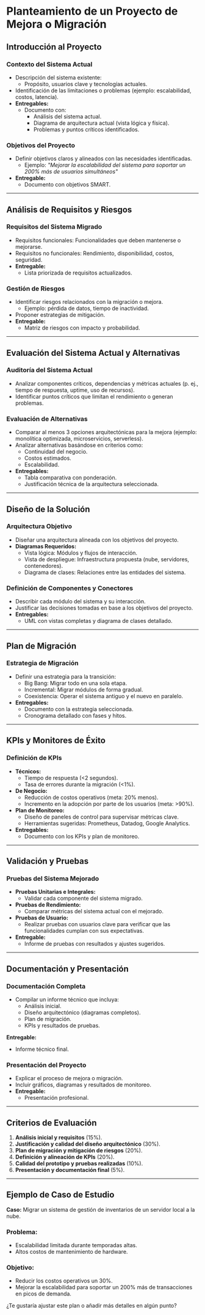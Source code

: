 # Planteamiento de un Proyecto de Mejora o Migración

## Introducción al Proyecto

### Contexto del Sistema Actual  
- Descripción del sistema existente:
  - Propósito, usuarios clave y tecnologías actuales.
- Identificación de las limitaciones o problemas (ejemplo: escalabilidad, costos, latencia).
- **Entregables:**
  - Documento con:
    - Análisis del sistema actual.
    - Diagrama de arquitectura actual (vista lógica y física).
    - Problemas y puntos críticos identificados.

### Objetivos del Proyecto
- Definir objetivos claros y alineados con las necesidades identificadas.
  - Ejemplo: *"Mejorar la escalabilidad del sistema para soportar un 200% más de usuarios simultáneos"*
- **Entregable:**
  - Documento con objetivos SMART.

---

## Análisis de Requisitos y Riesgos

### Requisitos del Sistema Migrado  
- Requisitos funcionales: Funcionalidades que deben mantenerse o mejorarse.
- Requisitos no funcionales: Rendimiento, disponibilidad, costos, seguridad.
- **Entregable:**
  - Lista priorizada de requisitos actualizados.

### Gestión de Riesgos
- Identificar riesgos relacionados con la migración o mejora.
  - Ejemplo: pérdida de datos, tiempo de inactividad.
- Proponer estrategias de mitigación.
- **Entregable:**
  - Matriz de riesgos con impacto y probabilidad.

---

## Evaluación del Sistema Actual y Alternativas

### Auditoría del Sistema Actual  
- Analizar componentes críticos, dependencias y métricas actuales (p. ej., tiempo de respuesta, uptime, uso de recursos).
- Identificar puntos críticos que limitan el rendimiento o generan problemas.

### Evaluación de Alternativas  
- Comparar al menos 3 opciones arquitectónicas para la mejora (ejemplo: monolítica optimizada, microservicios, serverless).
- Analizar alternativas basándose en criterios como:
  - Continuidad del negocio.
  - Costos estimados.
  - Escalabilidad.
- **Entregables:**
  - Tabla comparativa con ponderación.
  - Justificación técnica de la arquitectura seleccionada.

---

## Diseño de la Solución

### Arquitectura Objetivo 
- Diseñar una arquitectura alineada con los objetivos del proyecto.
- **Diagramas Requeridos:**
  - Vista lógica: Módulos y flujos de interacción.
  - Vista de despliegue: Infraestructura propuesta (nube, servidores, contenedores).
  - Diagrama de clases: Relaciones entre las entidades del sistema.

### Definición de Componentes y Conectores
- Describir cada módulo del sistema y su interacción.
- Justificar las decisiones tomadas en base a los objetivos del proyecto.
- **Entregables:**
  - UML con vistas completas y diagrama de clases detallado.

---

## Plan de Migración

### Estrategia de Migración  
- Definir una estrategia para la transición:
  - Big Bang: Migrar todo en una sola etapa.
  - Incremental: Migrar módulos de forma gradual.
  - Coexistencia: Operar el sistema antiguo y el nuevo en paralelo.
- **Entregables:**
  - Documento con la estrategia seleccionada.
  - Cronograma detallado con fases y hitos.

---

## KPIs y Monitores de Éxito

### Definición de KPIs  
- **Técnicos:**
  - Tiempo de respuesta (<2 segundos).
  - Tasa de errores durante la migración (<1%).
- **De Negocio:**
  - Reducción de costos operativos (meta: 20% menos).
  - Incremento en la adopción por parte de los usuarios (meta: >90%).
- **Plan de Monitoreo:**
  - Diseño de paneles de control para supervisar métricas clave.
  - Herramientas sugeridas: Prometheus, Datadog, Google Analytics.
- **Entregables:**
  - Documento con los KPIs y plan de monitoreo.

---

## Validación y Pruebas

### Pruebas del Sistema Mejorado 
- **Pruebas Unitarias e Integrales:**
  - Validar cada componente del sistema migrado.
- **Pruebas de Rendimiento:**
  - Comparar métricas del sistema actual con el mejorado.
- **Pruebas de Usuario:**
  - Realizar pruebas con usuarios clave para verificar que las funcionalidades cumplan con sus expectativas.
- **Entregable:**
  - Informe de pruebas con resultados y ajustes sugeridos.

---

## Documentación y Presentación

### Documentación Completa 
- Compilar un informe técnico que incluya:
  - Análisis inicial.
  - Diseño arquitectónico (diagramas completos).
  - Plan de migración.
  - KPIs y resultados de pruebas.

**Entregable:**
- Informe técnico final.

### Presentación del Proyecto
- Explicar el proceso de mejora o migración.
- Incluir gráficos, diagramas y resultados de monitoreo.
- **Entregable:**
  - Presentación profesional.


---

## Criterios de Evaluación
1. **Análisis inicial y requisitos** (15%).
2. **Justificación y calidad del diseño arquitectónico** (30%).
3. **Plan de migración y mitigación de riesgos** (20%).
4. **Definición y alineación de KPIs** (20%).
5. **Calidad del prototipo y pruebas realizadas** (10%).
6. **Presentación y documentación final** (5%).

---

## Ejemplo de Caso de Estudio

**Caso:** Migrar un sistema de gestión de inventarios de un servidor local a la nube.

### Problema:
- Escalabilidad limitada durante temporadas altas.
- Altos costos de mantenimiento de hardware.

### Objetivo:
- Reducir los costos operativos un 30%.
- Mejorar la escalabilidad para soportar un 200% más de transacciones en picos de demanda.

¿Te gustaría ajustar este plan o añadir más detalles en algún punto?

